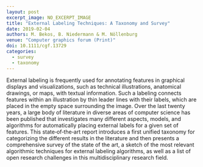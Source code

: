 ```yaml
---
layout: post
excerpt_image: NO_EXCERPT_IMAGE
title: "External Labeling Techniques: A Taxonomy and Survey"
date: 2019-02-04
authors: M. Bekos, B. Niedermann & M. Nöllenburg
venue: "Computer graphics forum (Print)"
doi: 10.1111/cgf.13729
categories:
  - survey
  - taxonomy
---
```

External labeling is frequently used for annotating features in graphical displays and visualizations, such as technical illustrations, anatomical drawings, or maps, with textual information. Such a labeling connects features within an illustration by thin leader lines with their labels, which are placed in the empty space surrounding the image. Over the last twenty years, a large body of literature in diverse areas of computer science has been published that investigates many different aspects, models, and algorithms for automatically placing external labels for a given set of features. This state‐of‐the‐art report introduces a first unified taxonomy for categorizing the different results in the literature and then presents a comprehensive survey of the state of the art, a sketch of the most relevant algorithmic techniques for external labeling algorithms, as well as a list of open research challenges in this multidisciplinary research field.
